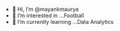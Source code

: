 - 👋 Hi, I’m @mayankmaurya
- 👀 I’m interested in ...Football
- 🌱 I’m currently learning ...Data Analytics

<!---
mayank1304maurya/mayank1304maurya is a ✨ special ✨ repository because its `README.md` (this file) appears on your GitHub profile.
You can click the Preview link to take a look at your changes.
--->
